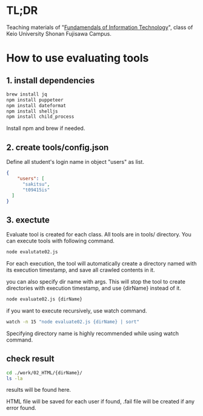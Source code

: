 # TL;DR
 Teaching materials of "[Fundamendals of Information Technology](https://itclass.sfc.keio.ac.jp/text/info1-2018-4/%E3%81%AF%E3%81%98%E3%82%81%E3%81%AB/)", class of Keio University Shonan Fujisawa Campus.

# How to use evaluating tools
## 1. install dependencies
```bash
brew install jq
npm install puppeteer
npm install dateformat
npm install shelljs
npm install child_process
```
Install npm and brew if needed.

## 2. create tools/config.json
Define all student's login name in object "users" as list.
```json
{
    "users": [
      "sakitsu",
      "t09415is"
  ]
}
```

## 3. exectute
Evaluate tool is created for each class. All tools are in tools/ directory.
You can execute tools with following command.

```bash
node evalutate02.js
```
For each execution, the tool will automatically create a directory named with its execution timestamp, and save all crawled contents in it.

you can also specify dir name with args. This will stop the tool to create directories with execution timestamp, and use {dirName} instead of it.
```bash
node evaluate02.js {dirName}
```

if you want to execute recursively, use watch command.

```bash
watch -n 15 "node evaluate02.js {dirName} | sort"
```
Specifying directory name is highly recommended while using watch command.

## check result
```bash
cd ./work/02_HTML/{dirName}/
ls -la
```
results will be found here.

HTML file will be saved for each user if found, .fail file will be created if any error found.
